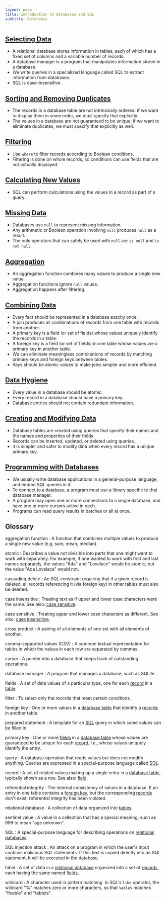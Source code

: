 ```yaml
---
layout: page
title: Introduction to Databases and SQL
subtitle: Reference
---
```

## [Selecting Data](01-select.html)

*   A relational database stores information in tables,
    each of which has a fixed set of columns and a variable number of records.
*   A database manager is a program that manipulates information stored in a database.
*   We write queries in a specialized language called SQL to extract information from databases.
*   SQL is case-insensitive.

## [Sorting and Removing Duplicates](02-sort-dup.html)

*   The records in a database table are not intrinsically ordered:
    if we want to display them in some order,
    we must specify that explicitly.
*   The values in a database are not guaranteed to be unique:
    if we want to eliminate duplicates,
    we must specify that explicitly as well.

## [Filtering](03-filter.html)

*   Use `where` to filter records according to Boolean conditions.
*   Filtering is done on whole records,
    so conditions can use fields that are not actually displayed.

## [Calculating New Values](04-calc.html)

*   SQL can perform calculations using the values in a record as part of a query.

## [Missing Data](05-null.html)

*   Databases use `null` to represent missing information.
*   Any arithmetic or Boolean operation involving `null` produces `null` as a result.
*   The only operators that can safely be used with `null` are `is null` and `is not null`.

## [Aggregation](06-agg.html)

*   An aggregation function combines many values to produce a single new value.
*   Aggregation functions ignore `null` values.
*   Aggregation happens after filtering.

## [Combining Data](07-join.html)

*   Every fact should be represented in a database exactly once.
*   A join produces all combinations of records from one table with records from another.
*   A primary key is a field (or set of fields) whose values uniquely identify the records in a table.
*   A foreign key is a field (or set of fields) in one table whose values are a primary key in another table.
*   We can eliminate meaningless combinations of records by matching primary keys and foreign keys between tables.
*   Keys should be atomic values to make joins simpler and more efficient.

## [Data Hygiene](08-hygiene.html)

*   Every value in a database should be atomic.
*   Every record in a database should have a primary key.
*   Database entries should not contain redundant information.

## [Creating and Modifying Data](09-create.html)

*   Database tables are created using queries that specify their names and the names and properties of their fields.
*   Records can be inserted, updated, or deleted using queries.
*   It is simpler and safer to modify data when every record has a unique primary key.

## [Programming with Databases](10-prog.html)

*   We usually write database applications in a general-purpose language, and embed SQL queries in it.
*   To connect to a database, a program must use a library specific to that database manager.
*   A program may open one or more connections to a single database, and have one or more cursors active in each.
*   Programs can read query results in batches or all at once.

## Glossary

aggregation function
:   A function that combines multiple values to produce a single new value (e.g. sum, mean, median).

atomic
:   Describes a value *not* divisible into parts that one
    might want to work with separately. For example, if one
    wanted to work with first and last names separately, the
    values "Ada" and "Lovelace" would be atomic, but the value
    "Ada Lovelace" would not.

cascading delete
:   An SQL constraint requiring that if a given record is
    deleted, all records referencing it (via foreign key) in
    other tables must also be deleted.

case insensitive
:   Treating text as if upper and lower case characters were the same.
    See also: [case sensitive](#case-sensitive).

case sensitive
:   Treating upper and lower case characters as different.
    See also: [case insensitive](#case-insensitive).

cross product
:   A pairing of all elements of one set with all elements of another.

comma-separated values (CSV)
:   A common textual representation for tables
    in which the values in each row are separated by commas.

cursor
:   A pointer into a database that keeps track of outstanding operations.

database manager
:   A program that manages a database,
    such as SQLite.

fields
:   A set of data values of a particular type,
    one for each [record](#record) in a [table](#table).

filter
:   To select only the records that meet certain conditions.

foreign key
:   One or more values in a [database table](#table-database)
    that identify a [records](#record-database) in another table.

prepared statement
:   A template for an [SQL](#sql) query in which some values can be filled in.

primary key
:   One or more [fields](#field) in a [database table](#table)
    whose values are guaranteed to be unique for each [record](#record),
    i.e.,
    whose values uniquely identify the entry.

query
:   A database operation that reads values but does not modify anything.
    Queries are expressed in a special-purpose language called [SQL](#sql).

record
:   A set of related values making up a single entry in a [database table](#table),
    typically shown as a row.
    See also: [field](#field).

referential integrity
:   The internal consistency of values in a database.
    If an entry in one table contains a [foreign key](#foreign-key),
    but the corresponding [records](#record) don't exist,
    referential integrity has been violated.

relational database
:   A collection of data organized into [tables](#table).

sentinel value
:   A value in a collection that has a special meaning,
    such as 999 to mean "age unknown".

SQL
:   A special-purpose language for describing operations on [relational databases](#relational-database).

SQL injection attack
:   An attack on a program in which the user's input contains malicious SQL statements.
    If this text is copied directly into an SQL statement,
    it will be executed in the database.

table
:   A set of data in a [relational database](#relational-database)
    organized into a set of [records](#record),
    each having the same named [fields](#field).

wildcard
:   A character used in pattern matching.
    In SQL's `like` operator,
    the wildcard "%" matches zero or more characters,
    so that `%able%` matches "fixable" and "tablets".
